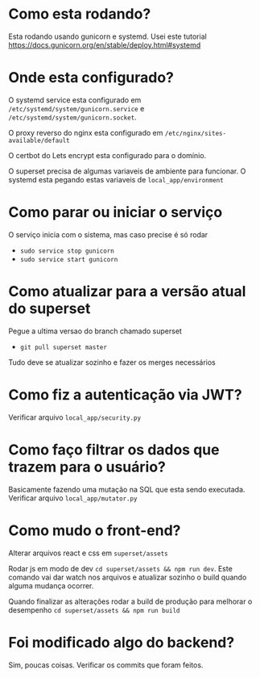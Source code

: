 # Como esta rodando?
Esta rodando usando gunicorn e systemd. Usei este tutorial https://docs.gunicorn.org/en/stable/deploy.html#systemd

# Onde esta configurado?
O systemd service esta configurado em `/etc/systemd/system/gunicorn.service` e `/etc/systemd/system/gunicorn.socket`.

O proxy reverso do nginx esta configurado em `/etc/nginx/sites-available/default`

O certbot do Lets encrypt esta configurado para o domínio.

O superset precisa de algumas variaveis de ambiente para funcionar. O systemd esta pegando estas variaveis de `local_app/environment`

# Como parar ou iniciar o serviço
O serviço inicia com o sistema, mas caso precise é só rodar
- `sudo service stop gunicorn`
- `sudo service start gunicorn`

# Como atualizar para a versão atual do superset
Pegue a ultima versao do branch chamado superset
- `git pull superset master`

Tudo deve se atualizar sozinho e fazer os merges necessários

# Como fiz a autenticação via JWT?

Verificar arquivo `local_app/security.py`

# Como faço filtrar os dados que trazem para o usuário?
Basicamente fazendo uma mutação na SQL que esta sendo executada. Verificar arquivo `local_app/mutator.py`

# Como mudo o front-end?
Alterar arquivos react e css em `superset/assets`

Rodar js em modo de dev `cd superset/assets && npm run dev`. Este comando vai dar watch nos arquivos e atualizar sozinho o build quando alguma mudança ocorrer.

Quando finalizar as alterações rodar a build de produção para melhorar o desempenho `cd superset/assets && npm run build`

# Foi modificado algo do backend?
Sim, poucas coisas. Verificar os commits que foram feitos.